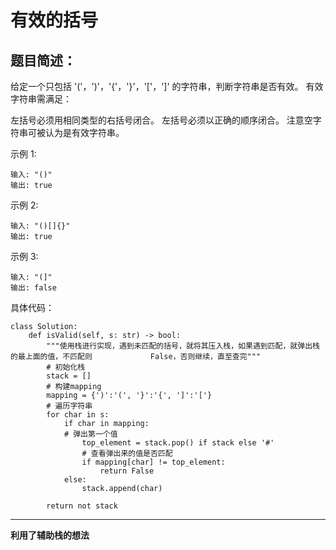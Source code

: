 # 有效的括号
## 题目简述：
给定一个只包括 '('，')'，'{'，'}'，'['，']' 的字符串，判断字符串是否有效。
有效字符串需满足：

左括号必须用相同类型的右括号闭合。
左括号必须以正确的顺序闭合。
注意空字符串可被认为是有效字符串。

示例 1:
	
	输入: "()"
	输出: true  

示例 2:
	
	输入: "()[]{}"
	输出: true

示例 3:
	
	输入: "(]"
	输出: false
    
具体代码：

	class Solution:
	    def isValid(self, s: str) -> bool:
	        """使用栈进行实现，遇到未匹配的括号，就将其压入栈，如果遇到匹配，就弹出栈的最上面的值，不匹配则             False，否则继续，直至查完"""
	        # 初始化栈
	        stack = []
	        # 构建mapping
	        mapping = {')':'(', '}':'{', ']':'['}
	        # 遍历字符串
	        for char in s:
	            if char in mapping:
	            # 弹出第一个值
	                top_element = stack.pop() if stack else '#'
	                # 查看弹出来的值是否匹配
	                if mapping[char] != top_element:
	                    return False
	            else:
	                stack.append(char)
	
	        return not stack 
---
**利用了辅助栈的想法**
